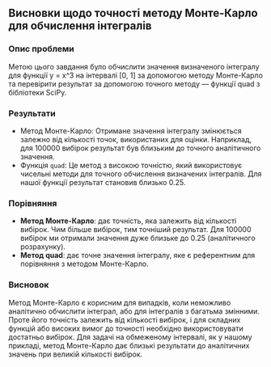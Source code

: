 ## Висновки щодо точності методу Монте-Карло для обчислення інтегралів

### Опис проблеми
Метою цього завдання було обчислити значення визначеного інтегралу для функції y = x^3 на інтервалі [0, 1] за допомогою методу Монте-Карло та перевірити результат за допомогою точного методу — функції quad з бібліотеки SciPy.

### Результати
- Метод Монте-Карло: Отримане значення інтегралу змінюється залежно від кількості точок, використаних для оцінки. Наприклад, для 100000 вибірок результат був близьким до точного аналітичного значення.
- Функція `quad`: Це метод з високою точністю, який використовує чисельні методи для точного обчислення визначених інтегралів. Для нашої функції результат становив близько 0.25.

### Порівняння
- **Метод Монте-Карло**: дає точність, яка залежить від кількості вибірок. Чим більше вибірок, тим точніший результат. Для 100000 вибірок ми отримали значення дуже близьке до 0.25 (аналітичного розрахунку).
- **Метод quad**: дає точне значення інтегралу, яке є референтним для порівняння з методом Монте-Карло.

### Висновок
Метод Монте-Карло є корисним для випадків, коли неможливо аналітично обчислити інтеграл, або для інтегралів з багатьма змінними. Проте його точність залежить від кількості вибірок, і для складних функцій або високих вимог до точності необхідно використовувати достатньо вибірок. Для задачі на обмеженому інтервалі, як у нашому прикладі, метод Монте-Карло дає близькі результати до аналітичних значень при великій кількості вибірок.
